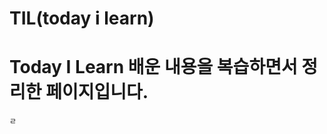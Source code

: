 # TIL(today i learn)

# Today I Learn 배운 내용을 복습하면서 정리한 페이지입니다.
   
     
   
  
    
   
     
    ㄹ 
 
